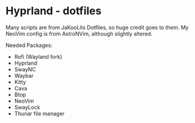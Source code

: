 # Hyprland - dotfiles

Many scripts are from JaKooLits Dotfiles, so huge credit goes to them.
My NeoVim config is from AstroNVim, although slightly altered.

Needed Packages:
- Rofi (Wayland fork)
- Hyprland
- SwayNC
- Waybar
- Kitty
- Cava
- Btop
- NeoVim
- SwayLock
- Thunar file manager

